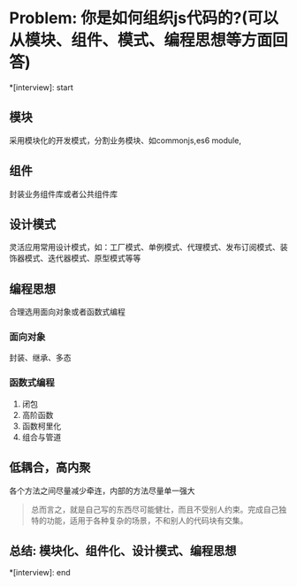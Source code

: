 # Problem: 你是如何组织js代码的?(可以从模块、组件、模式、编程思想等方面回答)


*[interview]: start

## 模块
采用模块化的开发模式，分割业务模块、如commonjs,es6 module,

## 组件
封装业务组件库或者公共组件库

## 设计模式
灵活应用常用设计模式，如：工厂模式、单例模式、代理模式、发布订阅模式、装饰器模式、迭代器模式、原型模式等等

## 编程思想
合理选用面向对象或者函数式编程
### 面向对象
封装、继承、多态
### 函数式编程
1. 闭包
2. 高阶函数
3. 函数柯里化
4. 组合与管道

## 低耦合，高内聚
各个方法之间尽量减少牵连，内部的方法尽量单一强大

>总而言之，就是自己写的东西尽可能健壮，而且不受别人约束。完成自己独特的功能，适用于各种复杂的场景，不和别人的代码块有交集。

## 总结: 模块化、组件化、设计模式、编程思想
*[interview]: end
